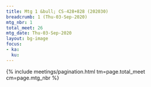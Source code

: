```yaml
---
title: Mtg 1 &bull; CS-428+828 (202030)
breadcrumb: 1 (Thu-03-Sep-2020)
mtg_nbr: 1
total_meet: 26
mtg_date: Thu-03-Sep-2020
layout: bg-image
focus:
- ka:
  ku:
---
```

{% include meetings/pagination.html tm=page.total_meet cm=page.mtg_nbr %}